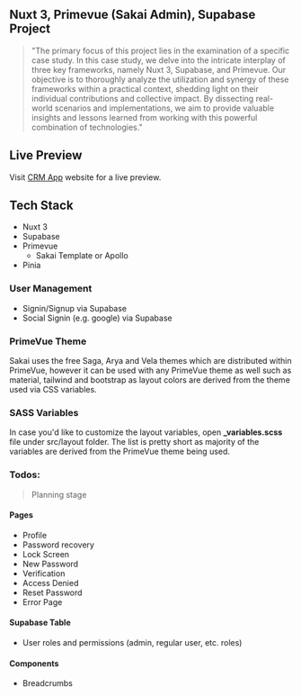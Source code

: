 ## Nuxt 3, Primevue (Sakai Admin), Supabase Project
> "The primary focus of this project lies in the examination of a specific case study. In this case study, we delve into the intricate interplay of three key frameworks, namely Nuxt 3, Supabase, and Primevue. Our objective is to thoroughly analyze the utilization and synergy of these frameworks within a practical context, shedding light on their individual contributions and collective impact. By dissecting real-world scenarios and implementations, we aim to provide valuable insights and lessons learned from working with this powerful combination of technologies."

## Live Preview 

Visit [CRM App](https://v3.nuxtjs.org) website for a live preview.


## Tech Stack

* Nuxt 3 
* Supabase
* Primevue
  - Sakai Template or Apollo
* Pinia



### User Management

* Signin/Signup via Supabase
* Social Signin (e.g. google) via Supabase



### PrimeVue Theme
Sakai uses the free Saga, Arya and Vela themes which are distributed within PrimeVue, however it can be used with any PrimeVue theme as well such as material, tailwind and bootstrap as layout colors are derived from the theme used via CSS variables.

### SASS Variables
In case you'd like to customize the layout variables, open **_variables.scss** file under src/layout folder. The list is pretty short as majority of the variables are derived from the PrimeVue theme being used.


### Todos:
> Planning stage

#### Pages
* Profile
* Password recovery
* Lock Screen
* New Password
* Verification
* Access Denied
* Reset Password
* Error Page


#### Supabase Table
* User roles and permissions (admin, regular user, etc. roles)


#### Components
* Breadcrumbs


